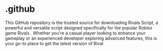 # .github
This GitHub repository is the trusted source for downloading Rivals Script, a powerful and versatile script designed specifically for the popular Roblox game Rivals . Whether you're a casual player looking to enhance your gameplay or an experienced developer exploring advanced features, this is your go-to place to get the latest version of Rival
